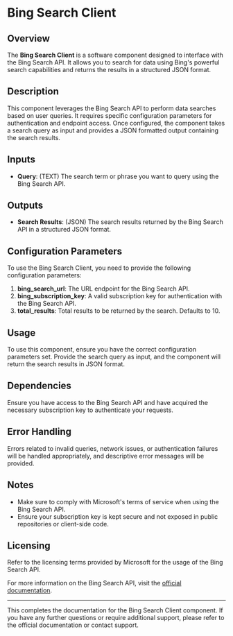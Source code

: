 # Bing Search Client

## Overview
The **Bing Search Client** is a software component designed to interface with the Bing Search API. It allows you to search for data using Bing's powerful search capabilities and returns the results in a structured JSON format.

## Description
This component leverages the Bing Search API to perform data searches based on user queries. It requires specific configuration parameters for authentication and endpoint access. Once configured, the component takes a search query as input and provides a JSON formatted output containing the search results.

## Inputs
- **Query**: (TEXT) The search term or phrase you want to query using the Bing Search API.

## Outputs
- **Search Results**: (JSON) The search results returned by the Bing Search API in a structured JSON format.

## Configuration Parameters
To use the Bing Search Client, you need to provide the following configuration parameters:
1. **bing_search_url**: The URL endpoint for the Bing Search API.
2. **bing_subscription_key**: A valid subscription key for authentication with the Bing Search API.
3. **total_results**: Total results to be returned by the search. Defaults to 10.

## Usage
To use this component, ensure you have the correct configuration parameters set. Provide the search query as input, and the component will return the search results in JSON format.

## Dependencies
Ensure you have access to the Bing Search API and have acquired the necessary subscription key to authenticate your requests.

## Error Handling
Errors related to invalid queries, network issues, or authentication failures will be handled appropriately, and descriptive error messages will be provided.

## Notes
- Make sure to comply with Microsoft's terms of service when using the Bing Search API.
- Ensure your subscription key is kept secure and not exposed in public repositories or client-side code.

## Licensing
Refer to the licensing terms provided by Microsoft for the usage of the Bing Search API.

For more information on the Bing Search API, visit the [official documentation](https://www.microsoft.com/en-us/bing/apis/bing-search-api-v7).

---

This completes the documentation for the Bing Search Client component. If you have any further questions or require additional support, please refer to the official documentation or contact support.